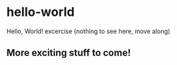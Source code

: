 # hello-world
Hello, World! excercise (nothing to see here, move along)

## More exciting stuff to come!
